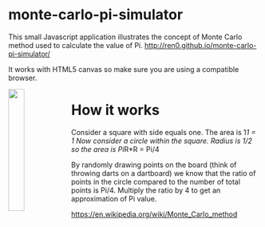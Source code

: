 monte-carlo-pi-simulator
========================

This small Javascript application illustrates the concept of Monte Carlo method used to calculate the value of Pi.
http://ren0.github.io/monte-carlo-pi-simulator/

It works with HTML5 canvas so make sure you are using a compatible browser.

<img src="http://imgur.com/s3l13Sx" style="width: 25%; height: 25%; float: left;">

How it works
========================

Consider a square with side equals one. The area is 1*1 = 1
Now consider a circle within the square. Radius is 1/2 so the area is Pi*R*R = Pi/4

By randomly drawing points on the board (think of throwing darts on a dartboard) we know that the ratio of points in the circle compared to the number of total points is Pi/4.
Multiply the ratio by 4 to get an approximation of Pi value.

https://en.wikipedia.org/wiki/Monte_Carlo_method

